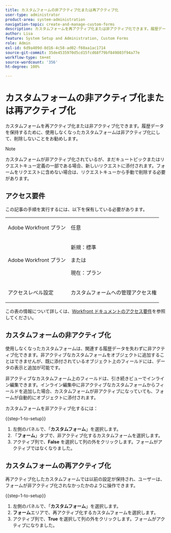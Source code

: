 ```yaml
---
title: カスタムフォームの非アクティブ化または再アクティブ化
user-type: administrator
product-area: system-administration
navigation-topic: create-and-manage-custom-forms
description: カスタムフォームを再アクティブ化または非アクティブ化できます。履歴データを保持するために、使用しなくなったカスタムフォームは非アクティブ化にして、削除しないことをお勧めします。
author: Lisa
feature: System Setup and Administration, Custom Forms
role: Admin
exl-id: 6d9a409d-8d16-4c58-ad02-f60aa1ac1714
source-git-commit: 35de4535970d5cd15fcd68f79bf849803f94a77e
workflow-type: tm+mt
source-wordcount: '356'
ht-degree: 100%

---
```


# カスタムフォームの非アクティブ化または再アクティブ化

カスタムフォームを再アクティブ化または非アクティブ化できます。履歴データを保持するために、使用しなくなったカスタムフォームは非アクティブ化にして、削除しないことをお勧めします。

>[!NOTE]
>
>カスタムフォームが非アクティブ化されているが、まだキュートピックまたはリクエストキュー定義の一部である場合、新しいリクエストに添付されます。フォームをリクエストに含めない場合は、リクエストキューから手動で削除する必要があります。

## アクセス要件

この記事の手順を実行するには、以下を保有している必要があります。

<table style="table-layout:auto"> 
 <col> 
 <col> 
 <tbody> 
  <tr data-mc-conditions=""> 
   <td role="rowheader"> <p>Adobe Workfront プラン</p> </td> 
   <td>任意</td> 
  </tr> 
  <tr> 
   <td role="rowheader">Adobe Workfront プラン</td> 
   <td>
   <p>新規：標準</p>
   <p>または</p>
   <p>現在：プラン</p></td> 
  </tr> 
  <tr data-mc-conditions=""> 
   <td role="rowheader">アクセスレベル設定</td> 
   <td> <p>カスタムフォームへの管理アクセス権</p></td> 
  </tr>  
 </tbody> 
</table>

この表の情報について詳しくは、[Workfront ドキュメントのアクセス要件](/help/quicksilver/administration-and-setup/add-users/access-levels-and-object-permissions/access-level-requirements-in-documentation.md)を参照してください。

## カスタムフォームの非アクティブ化

使用しなくなったカスタムフォームは、関連する履歴データを失わずに非アクティブ化できます。非アクティブなカスタムフォームをオブジェクトに追加することはできませんが、既に添付されているオブジェクト上のフィールドには、データの表示と追加が可能です。

非アクティブなカスタムフォーム上のフィールドは、引き続きビューでインライン編集できます。インライン編集中に非アクティブなカスタムフォームからフィールドを追加した場合、カスタムフォームが非アクティブになっていても、フォームが自動的にオブジェクトに添付されます。

カスタムフォームを非アクティブ化するには：

{{step-1-to-setup}}

1. 左側のパネルで、「**カスタムフォーム**」を選択します。
1. 「**フォーム**」タブで、非アクティブ化するカスタムフォームを選択します。
1. アクティブ列で、**False** を選択して列の外をクリックします。フォームがアクティブではなくなりました。

## カスタムフォームの再アクティブ化

再アクティブ化したカスタムフォームでは以前の設定が保持され、ユーザーは、フォームが非アクティブ化されなかったかのように操作できます。

{{step-1-to-setup}}

1. 左側のパネルで、「**カスタムフォーム**」を選択します。
1. **フォーム**&#x200B;エリアで、再アクティブ化するカスタムフォームを選択します。
1. アクティブ列で、**True** を選択して列の外をクリックします。フォームがアクティブになりました。
